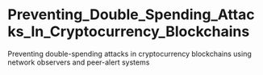 # Preventing_Double_Spending_Attacks_In_Cryptocurrency_Blockchains
Preventing double-spending attacks in cryptocurrency blockchains using network observers and peer-alert systems
